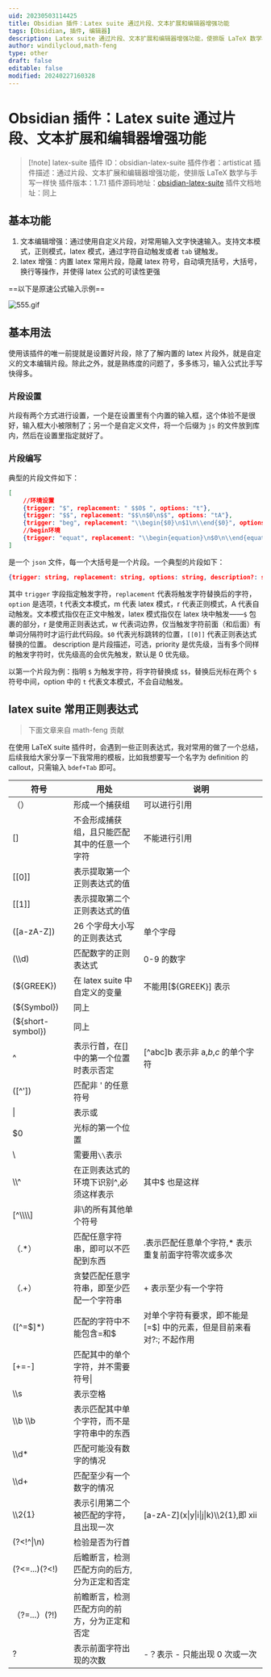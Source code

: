```yaml
---
uid: 20230503114425
title: Obsidian 插件：Latex suite 通过片段、文本扩展和编辑器增强功能
tags: [Obsidian, 插件, 编辑器]
description: Latex suite 通过片段、文本扩展和编辑器增强功能，使排版 LaTeX 数学与手写一样快
author: windilycloud,math-feng
type: other
draft: false
editable: false
modified: 20240227160328
---
```


# Obsidian 插件：Latex suite 通过片段、文本扩展和编辑器增强功能

> [!note] latex-suite
> 插件 ID：obsidian-latex-suite
> 插件作者：artisticat
> 插件描述：通过片段、文本扩展和编辑器增强功能，使排版 LaTeX 数学与手写一样快
> 插件版本：1.7.1
> 插件源码地址：[obsidian-latex-suite](https://github.com/artisticat1/obsidian-latex-suite)
> 插件文档地址：同上

## 基本功能

1. 文本编辑增强：通过使用自定义片段，对常用输入文字快速输入。支持文本模式，正则模式，latex 模式，通过字符自动触发或者 `tab` 键触发。
2. latex 增强：内置 latex 常用片段，隐藏 latex 符号，自动填充括号，大括号，换行等操作，并使得 latex 公式的可读性更强

==以下是原速公式输入示例==

![555.gif](https://cdn.pkmer.cn/images/202305172350638.gif!pkmer)

## 基本用法

使用该插件的唯一前提就是设置好片段，除了了解内置的 latex 片段外，就是自定义的文本编辑片段。除此之外，就是熟练度的问题了，多多练习，输入公式比手写快得多。

### 片段设置

片段有两个方式进行设置，一个是在设置里有个内置的输入框，这个体验不是很好，输入框大小被限制了；另一个是自定义文件，将一个后缀为 `js` 的文件放到库内，然后在设置里指定就好了。

### 片段编写

典型的片段文件如下：

```json
[
	//环境设置
	{trigger: "$", replacement: " $$0$ ", options: "t"},
	{trigger: "$$", replacement: "$$\n$0\n$$", options: "tA"},
	{trigger: "beg", replacement: "\\begin{$0}\n$1\n\\end{$0}", options: "mA"},
	//begin环境
    {trigger: "equat", replacement: "\\begin{equation}\n$0\n\\end{equation}", options: "mA"},
]
```

是一个 `json` 文件，每一个大括号是一个片段。一个典型的片段如下：

```json
{trigger: string, replacement: string, options: string, description?: string, priority?: number}
```

其中 `trigger` 字段指定触发字符，`replacement` 代表将触发字符替换后的字符，`option` 是选项，t 代表文本模式，m 代表 latex 模式，r 代表正则模式，A 代表自动触发。文本模式指仅在正文中触发，latex 模式指仅在 latex 块中触发——`$` 包裹的部分，r 是使用正则表达式，w 代表词边界，仅当触发字符前面（和后面）有单词分隔符时才运行此代码段。`$0` 代表光标跳转的位置，`[[0]]` 代表正则表达式替换的位置。 description 是片段描述，可选，priority 是优先级，当有多个同样的触发字符时，优先级高的会优先触发，默认是 0 优先级。

以第一个片段为例：指明 `$` 为触发字符，将字符替换成 `$$`，替换后光标在两个 `$` 符号中间，option 中的 `t` 代表文本模式，不会自动触发。

## latex suite 常用正则表达式

>  下面文章来自 math-feng 贡献

在使用 LaTeX suite 插件时，会遇到一些正则表达式，我对常用的做了一个总结，后续我给大家分享一下我常用的模板，比如我想要写一个名字为 definition 的 callout，只需输入 `bdef+Tab` 即可。

| 符号                | 用处                      | 说明                                        |
| ----------------- | ----------------------- | ----------------------------------------- |
| （）                | 形成一个捕获组                 | 可以进行引用                                    |
| \[\]              | 不会形成捕获组，且只能匹配其中的任意一个字符  | 不能进行引用                                    |
| \[\[0\]\]         | 表示提取第一个正则表达式的值          |                                           |
| \[\[1]]           | 表示提取第二个正则表达式的值          |                                           |
| \(\[a-zA-Z])      | 26 个字母大小写的正则表达式         | 单个字母                                      |
| (\\\\d)           | 匹配数字的正则表达式              | 0-9 的数字                                   |
| (${GREEK})        | 在 latex suite 中自定义的变量   | 不能用\[${GREEK}\] 表示                        |
| (${Symbol})       | 同上                      |                                           |
| (${short-symbol}) | 同上                      |                                           |
| ^                 | 表示行首，在\[\] 中的第一个位置时表示否定 | \[^abc\]b 表示非 a,$b$,$c$ 的单个字符             |
| (\[^\'\])         | 匹配非 ' 的任意符号             |                                           |
| \|                | 表示或                     |                                           |
| $0                | 光标的第一个位置                |                                           |
| \\                | 需要用`\\`表示               |                                           |
| \\\\^             | 在正则表达式的环境下识别^,必须这样表示    | 其中\$ 也是这样                                 |
| \[^\\\\\\\\]      | 非\\的所有其他单个符号            |                                           |
| （.\*）             | 匹配任意字符串，即可以不匹配到东西       | .表示匹配任意单个字符,\* 表示重复前面字符零次或多次              |
| （.+）              | 贪婪匹配任意字符串，即至少匹配一个字符串    | + 表示至少有一个字符                               |
| (\[^=\$\]\*)      | 匹配的字符中不能包含=和\$          | 对单个字符有要求，即不能是\[=\$\] 中的元素，但是目前来看对?:; 不起作用 |
| [+=-]             | 匹配其中的单个字符，并不需要符号\|      |                                           |
| \\\\s             | 表示空格                    |                                           |
| \\\\b \\\\b       | 表示匹配其中单个字符，而不是字符串中的东西   |                                           |
| \\\\d\*           | 匹配可能没有数字的情况             |                                           |
| \\\\d+            | 匹配至少有一个数字的情况            |                                           |
| \\\\2{1}          | 表示引用第二个被匹配的字符，且出现一次     | \[a-zA-Z\](x\|y\|i\|j\|k)\\\\2{1},即 xii   |
| (?<!^\|\n)        | 检验是否为行首                 |                                           |
| (?<=...)(?<!)     | 后瞻断言，检测匹配方向的后方,分为正定和否定  |                                           |
| （?=...）(?!)       | 前瞻断言，检测匹配方向的前方，分为正定和否定  |                                           |
| ?                 | 表示前面字符出现的次数             | -？表示 - 只能出现 0 次或一次                        |
